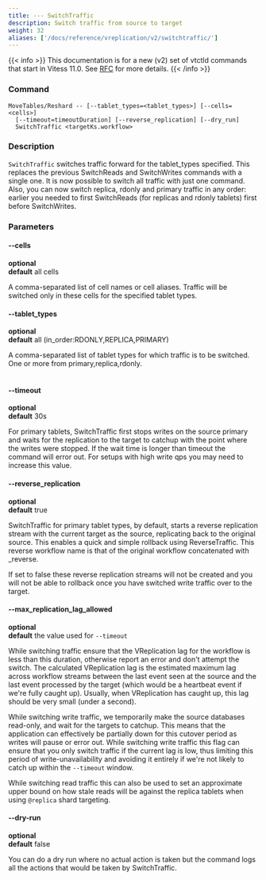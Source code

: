 ```yaml
---
title: --- SwitchTraffic
description: Switch traffic from source to target
weight: 32
aliases: ['/docs/reference/vreplication/v2/switchtraffic/']
---
```


{{< info >}}
This documentation is for a new (v2) set of vtctld commands that start in Vitess 11.0. See [RFC](https://github.com/vitessio/vitess/issues/7225) for more details.
{{< /info >}}

### Command

```
MoveTables/Reshard -- [--tablet_types=<tablet_types>] [--cells=<cells>]
  [--timeout=timeoutDuration] [--reverse_replication] [--dry_run]
  SwitchTraffic <targetKs.workflow>
```

### Description

`SwitchTraffic` switches traffic forward for the tablet_types specified. This replaces the previous SwitchReads and SwitchWrites commands with a single one. It is now possible to switch all traffic with just one command. Also, you can now switch replica, rdonly and primary traffic in any order: earlier you needed to first SwitchReads (for replicas and rdonly tablets) first before SwitchWrites.

### Parameters

#### --cells
**optional**\
**default** all cells

<div class="cmd">

A comma-separated list of cell names or cell aliases. Traffic will be switched only in these cells for the
specified tablet types.

</div>

#### --tablet_types
**optional**\
**default** all (in_order:RDONLY,REPLICA,PRIMARY)

<div class="cmd">

A comma-separated list of tablet types for which traffic is to be switched.
One or more from primary,replica,rdonly.<br><br>

</div>

#### --timeout
**optional**\
**default** 30s

<div class="cmd">

For primary tablets, SwitchTraffic first stops writes on the source primary and waits for the replication to the target to
catchup with the point where the writes were stopped. If the wait time is longer than timeout
the command will error out. For setups with high write qps you may need to increase this value.

</div>

#### --reverse_replication
**optional**\
**default** true

<div class="cmd">

SwitchTraffic for primary tablet types, by default, starts a reverse replication stream with the current target as the source, replicating back to the original source. This enables a quick and simple rollback using ReverseTraffic. This reverse workflow name is that of the original workflow concatenated with \_reverse.

If set to false these reverse replication streams will not be created and you will not be able to rollback once you have switched write traffic over to the target.

</div>

#### --max_replication_lag_allowed
**optional**\
**default**  the value used for `--timeout`

<div class="cmd">

While switching traffic ensure that the VReplication lag for the workflow is less than this duration, otherwise report an error and don't attempt the switch. The calculated VReplication lag is the estimated maximum lag across workflow streams between the last event seen at the source and the last event processed by the target (which would be a heartbeat event if we're fully caught up). Usually, when VReplication has caught up, this lag should be very small (under a second).

While switching write traffic, we temporarily make the source databases read-only, and wait for the targets to catchup. This means that the application can effectively be partially down for this cutover period as writes will pause or error out. While switching write traffic this flag can ensure that you only switch traffic if the current lag is low, thus limiting this period of write-unavailability and avoiding it entirely if we're not likely to catch up within the `--timeout` window.

While switching read traffic this can also be used to set an approximate upper bound on how stale reads will be against the replica tablets when using `@replica` shard targeting.

</div>

#### --dry-run
**optional**\
**default** false

<div class="cmd">
You can do a dry run where no actual action is taken but the command logs all the actions that would be taken
by SwitchTraffic.
</div>
